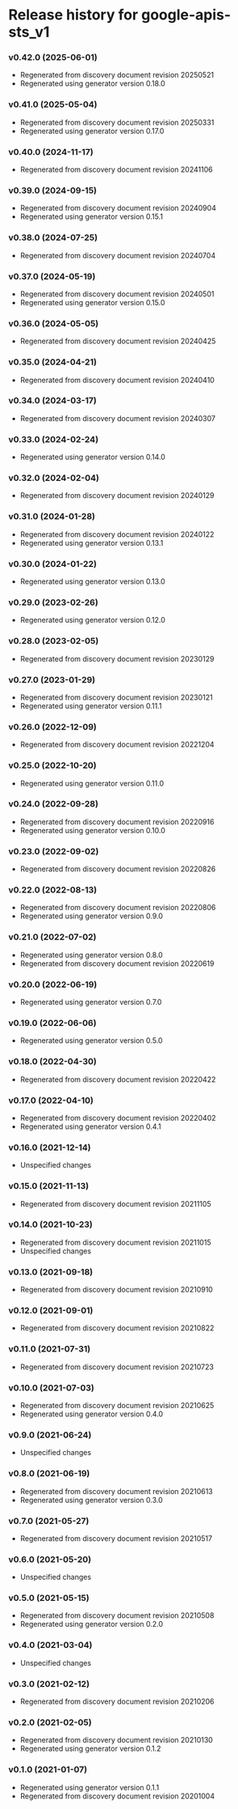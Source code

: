 # Release history for google-apis-sts_v1

### v0.42.0 (2025-06-01)

* Regenerated from discovery document revision 20250521
* Regenerated using generator version 0.18.0

### v0.41.0 (2025-05-04)

* Regenerated from discovery document revision 20250331
* Regenerated using generator version 0.17.0

### v0.40.0 (2024-11-17)

* Regenerated from discovery document revision 20241106

### v0.39.0 (2024-09-15)

* Regenerated from discovery document revision 20240904
* Regenerated using generator version 0.15.1

### v0.38.0 (2024-07-25)

* Regenerated from discovery document revision 20240704

### v0.37.0 (2024-05-19)

* Regenerated from discovery document revision 20240501
* Regenerated using generator version 0.15.0

### v0.36.0 (2024-05-05)

* Regenerated from discovery document revision 20240425

### v0.35.0 (2024-04-21)

* Regenerated from discovery document revision 20240410

### v0.34.0 (2024-03-17)

* Regenerated from discovery document revision 20240307

### v0.33.0 (2024-02-24)

* Regenerated using generator version 0.14.0

### v0.32.0 (2024-02-04)

* Regenerated from discovery document revision 20240129

### v0.31.0 (2024-01-28)

* Regenerated from discovery document revision 20240122
* Regenerated using generator version 0.13.1

### v0.30.0 (2024-01-22)

* Regenerated using generator version 0.13.0

### v0.29.0 (2023-02-26)

* Regenerated using generator version 0.12.0

### v0.28.0 (2023-02-05)

* Regenerated from discovery document revision 20230129

### v0.27.0 (2023-01-29)

* Regenerated from discovery document revision 20230121
* Regenerated using generator version 0.11.1

### v0.26.0 (2022-12-09)

* Regenerated from discovery document revision 20221204

### v0.25.0 (2022-10-20)

* Regenerated using generator version 0.11.0

### v0.24.0 (2022-09-28)

* Regenerated from discovery document revision 20220916
* Regenerated using generator version 0.10.0

### v0.23.0 (2022-09-02)

* Regenerated from discovery document revision 20220826

### v0.22.0 (2022-08-13)

* Regenerated from discovery document revision 20220806
* Regenerated using generator version 0.9.0

### v0.21.0 (2022-07-02)

* Regenerated using generator version 0.8.0
* Regenerated from discovery document revision 20220619

### v0.20.0 (2022-06-19)

* Regenerated using generator version 0.7.0

### v0.19.0 (2022-06-06)

* Regenerated using generator version 0.5.0

### v0.18.0 (2022-04-30)

* Regenerated from discovery document revision 20220422

### v0.17.0 (2022-04-10)

* Regenerated from discovery document revision 20220402
* Regenerated using generator version 0.4.1

### v0.16.0 (2021-12-14)

* Unspecified changes

### v0.15.0 (2021-11-13)

* Regenerated from discovery document revision 20211105

### v0.14.0 (2021-10-23)

* Regenerated from discovery document revision 20211015
* Unspecified changes

### v0.13.0 (2021-09-18)

* Regenerated from discovery document revision 20210910

### v0.12.0 (2021-09-01)

* Regenerated from discovery document revision 20210822

### v0.11.0 (2021-07-31)

* Regenerated from discovery document revision 20210723

### v0.10.0 (2021-07-03)

* Regenerated from discovery document revision 20210625
* Regenerated using generator version 0.4.0

### v0.9.0 (2021-06-24)

* Unspecified changes

### v0.8.0 (2021-06-19)

* Regenerated from discovery document revision 20210613
* Regenerated using generator version 0.3.0

### v0.7.0 (2021-05-27)

* Regenerated from discovery document revision 20210517

### v0.6.0 (2021-05-20)

* Unspecified changes

### v0.5.0 (2021-05-15)

* Regenerated from discovery document revision 20210508
* Regenerated using generator version 0.2.0

### v0.4.0 (2021-03-04)

* Unspecified changes

### v0.3.0 (2021-02-12)

* Regenerated from discovery document revision 20210206

### v0.2.0 (2021-02-05)

* Regenerated from discovery document revision 20210130
* Regenerated using generator version 0.1.2

### v0.1.0 (2021-01-07)

* Regenerated using generator version 0.1.1
* Regenerated from discovery document revision 20201004


